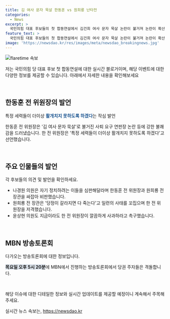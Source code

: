 ```yaml
---
title: 김 여사 문자 묵살 한동훈 vs 원희룡 난타전
categories:
  - News
excerpt: >
  국민의힘 대표 후보들의 첫 합동연설에서 김건희 여사 문자 묵살 논란이 불거져 논란이 확산되고 있습니다. 한동훈 전 위원장은 특정 세력들을 제지하겠다는 발언을 했고, 다른 주자들은 그의 정체성을 의심하며 사과를 촉구했습니다. 이에 대한 당권 주자들의 공개토론이 예정되어 있습니다.
feature_text: >
  국민의힘 대표 후보들의 첫 합동연설에서 김건희 여사 문자 묵살 논란이 불거져 논란이 확산되고 있습니다. 한동훈 전 위원장은 특정 세력들을 제지하겠다는 발언을 했고, 다른 주자들은 그의 정체성을 의심하며 사과를 촉구했습니다. 이에 대한 당권 주자들의 공개토론이 예정되어 있습니다.
image: 'https://newsdao.kr/res/images/meta/newsdao_breakingnews.jpg'
---
```


<p><img src="https://newsdao.kr/res/images/meta/newsdao_breakingnews.jpg" alt="flaretime 속보" /></p>

<p>저는 국민의힘 당 대표 후보 첫 합동연설에 대한 실시간 블로거이며, 해당 이벤트에 대한 다양한 정보를 제공할 수 있습니다. 아래에서 자세한 내용을 확인해보세요</p>

<p data-ke-size="size16">&nbsp;</p>

<h2 data-ke-size="size26">한동훈 전 위원장의 발언</h2>

<p>특정 세력들이 더이상 <b><span style="color: #1a5490;">활개치지 못하도록 하겠다</span></b>는 작심 발언</p>

<p data-ke-size="size16">한동훈 전 위원장은 '김 여사 문자 묵살'로 불거진 사퇴 요구 연판장 논란 등에 강한 불쾌감을 드러냈습니다. 한 전 위원장은 '특정 세력들이 더이상 활개치지 못하도록 하겠다'고 선언했습니다.</p>

<p data-ke-size="size16">&nbsp;</p>

<h2 data-ke-size="size26">주요 인물들의 발언</h2>

<p>각 후보들의 의견 및 발언을 확인하세요.</p>

<ul>
  <li>나경원 의원은 자기 정치하려는 이들을 심판해달라며 한동훈 전 위원장과 원희룡 전 장관을 싸잡아 비판했습니다.</li>
  <li>원희룡 전 장관은 '당정이 갈라지면 다 죽는다'고 일련의 사태를 꼬집으며 한 전 위원장을 저격했습니다.</li>
  <li>윤상현 의원도 지금이라도 한 전 위원장이 깔끔하게 사과하라고 촉구했습니다.</li>
</ul>

<p data-ke-size="size16">&nbsp;</p>

<h2 data-ke-size="size26">MBN 방송토론회</h2>

<p>다가오는 방송토론회에 대한 정보입니다.</p>

<p><b><span style="background-color: #21538527;">목요일 오후 5시 20분</span></b>에 MBN에서 진행하는 방송토론회에서 당권 주자들은 격돌합니다.</p>

<p data-ke-size="size16">&nbsp;</p>

<p>해당 이슈에 대한 디테일한 정보와 실시간 업데이트를 제공할 예정이니 계속해서 주목해주세요.</p>
실시간 뉴스 속보는, <a href="https://newsdao.kr" rel="dofollow">https://newsdao.kr</a>


